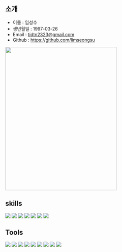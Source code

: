 ## 소개

* 이름 : 임성수
* 생년월일 : 1997-03-26
* Email : tjdtn2323@gmail.com 
* Github : https://github.com/limseongsu
<img src = "https://github.com/limseongsu/limseongsu/assets/79133729/d58b3797-a1f0-4048-bc9b-caa3690c0eda" width="350" height="450">


## skills
<p>
  <img src="https://img.shields.io/badge/Android-3DDC84?style=flat-square&logo=Android&logoColor=white"/>
  <img src="https://img.shields.io/badge/iOS-FFFFFFF?style=flat-square&logo=iOS&logoColor=black"/>
  <img src="https://img.shields.io/badge/Flutter-02569B?style=flat-square&logo=Flutter&logoColor=white"/>
<img src="https://img.shields.io/badge/Dart-02569B?style=flat-square&logo=Flutter&logoColor=blue"/>
  <img src="https://img.shields.io/badge/Java-007396?style=flat-square&logo=Java&logoColor=white"/>
  <img src="https://img.shields.io/badge/Node-555555?style=flat-square&logo=Java&logoColor=white"/>
  <img src="https://img.shields.io/badge/Mysql-5550055?style=flat-square&logo=Java&logoColor=white"/>
</p>


## Tools
<p>
  <img src="https://img.shields.io/badge/Firebase-FFCA28?style=flat-square&logo=Firebase&logoColor=black"/>
  <img src="https://img.shields.io/badge/Git-F05032?style=flat-square&logo=Git&logoColor=white"/>
  <img src="https://img.shields.io/badge/Notion-0000000?style=flat-square&logo=Git&logoColor=black"/>
  <img src="https://img.shields.io/badge/DBever-444444?style=flat-square&logo=Git&logoColor=black"/>
  <img src="https://img.shields.io/badge/Postman-FFCA28?style=flat-square&logo=Git&logoColor=yellow"/>
  <img src="https://img.shields.io/badge/Slack-666666?style=flat-square&logo=Git&logoColor=white"/>
  <img src="https://img.shields.io/badge/Docker-666666?style=flat-square&logo=Git&logoColor="green"/>
  <img src="https://img.shields.io/badge/AndroidStudio-02569B?style=flat-square&logo=Git&logoColor="white"/>
  <img src="https://img.shields.io/badge/VSCode-FFCA28?style=flat-square&logo=Firebase&logoColor=green"/>  
</p>



